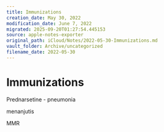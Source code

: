 ```yaml
---
title: Immunizations
creation_date: May 30, 2022
modification_date: June 7, 2022
migrated: 2025-09-20T01:27:54.445153
source: apple-notes-exporter
original_path: iCloud/Notes/2022-05-30-Immunizations.md
vault_folder: Archive/uncategorized
filename_date: 2022-05-30
---
```



# Immunizations # 

Prednarsetine - pneumonia 

menanjutis 

MMR
